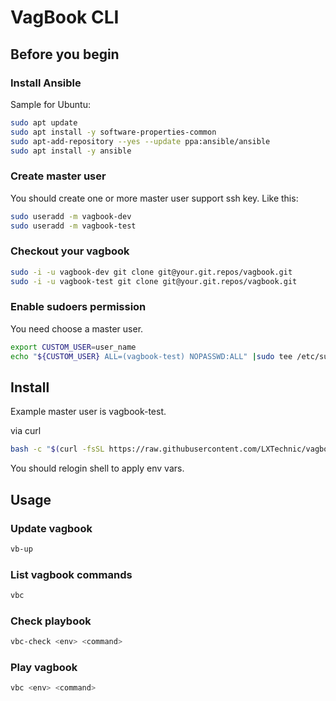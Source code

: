 # VagBook CLI

## Before you begin

### Install Ansible

Sample for Ubuntu:

```bash
sudo apt update
sudo apt install -y software-properties-common
sudo apt-add-repository --yes --update ppa:ansible/ansible
sudo apt install -y ansible
```

### Create master user

You should create one or more master user support ssh key. Like this:

```bash
sudo useradd -m vagbook-dev
sudo useradd -m vagbook-test
```

### Checkout your vagbook

```bash
sudo -i -u vagbook-dev git clone git@your.git.repos/vagbook.git
sudo -i -u vagbook-test git clone git@your.git.repos/vagbook.git
```

### Enable sudoers permission

You need choose a master user.

```bash
export CUSTOM_USER=user_name
echo "${CUSTOM_USER} ALL=(vagbook-test) NOPASSWD:ALL" |sudo tee /etc/sudoers.d/vagbook-${CUSTOM_USER}
```

## Install

Example master user is vagbook-test.

via curl

```bash
bash -c "$(curl -fsSL https://raw.githubusercontent.com/LXTechnic/vagbook-cli/master/setup.sh)" vagbook-test
```

You should relogin shell to apply env vars.

## Usage

### Update vagbook

```bash
vb-up
```

### List vagbook commands

```bash
vbc
```

### Check playbook

```bash
vbc-check <env> <command>
```

### Play vagbook

```bash
vbc <env> <command>
```
